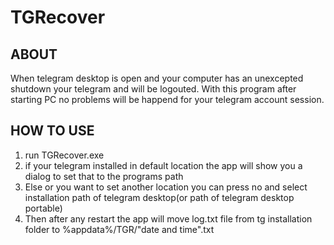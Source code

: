 # TGRecover

## ABOUT
When telegram desktop is open and your computer has an unexcepted shutdown your telegram and will be logouted.
With this program after starting PC no problems will be happend for your telegram account session.

## HOW TO USE
1. run TGRecover.exe
2. if your telegram installed in default location the app will show you a dialog to set that to the programs path
3. Else or you want to set another location you can press no and select installation path of telegram desktop(or path of telegram desktop portable)
4. Then after any restart the app will move log.txt file from tg installation folder to %appdata%/TGR/"date and time".txt
